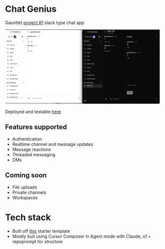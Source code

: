 # Chat Genius

Gauntlet [project #1](https://docs.google.com/document/d/1N4RzeByy7erwRPaH3wL99bIRSD0M_mepm-FHsEVUafM/preview?tab=t.0#heading=h.89q9y6fm9ko4) slack type chat app

![Chat Genius Screenshot](/public/screenshots/screenshot.png)

Deployed and testable [here](https://chatgenius-green.vercel.app/chat)

## Features supported

- Authentication
- Realtime channel and message updates
- Message reactions
- Threaded messaging
- DMs

## Coming soon

- File uploads
- Private channels
- Workspaces

# Tech stack

- Built off [this](https://github.com/mckaywrigley/mckays-app-template) starter template
- Mostly buit using Cursor Composer in Agent mode with Claude, o1 + repoprompt for structure
